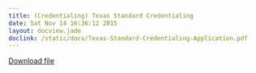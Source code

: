 ```yaml
---
title: (Credentialing) Texas Standard Credentialing
date: Sat Nov 14 16:36:12 2015
layout: docview.jade
doclink: /static/docs/Texas-Standard-Credentialing-Application.pdf
---
```


[Download file](/static/docs/Texas-Standard-Credentialing-Application.pdf)
